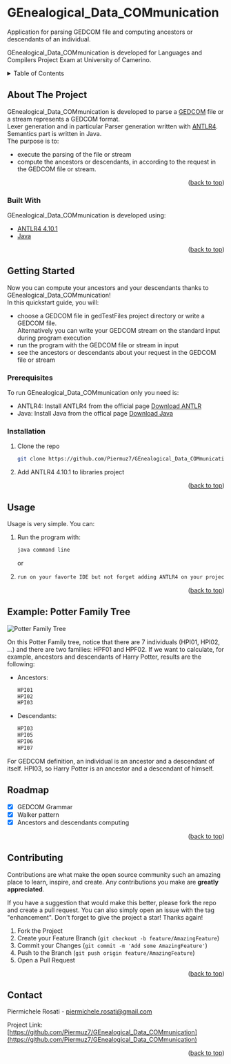 # GEnealogical_Data_COMmunication

<div id="top"></div>
Application for parsing GEDCOM file and computing ancestors or descendants of an individual.

GEnealogical_Data_COMmunication is developed for Languages and Compilers Project Exam at University of Camerino.
<!-- TABLE OF CONTENTS -->
<details>
  <summary>Table of Contents</summary>
  <ol>
    <li>
      <a href="#about-the-project">About The Project</a>
      <ul>
        <li><a href="#built-with">Built With</a></li>
      </ul>
    </li>
    <li>
      <a href="#getting-started">Getting Started</a>
      <ul>
        <li><a href="#prerequisites">Prerequisites</a></li>
        <li><a href="#installation">Installation</a></li>
      </ul>
    </li>
    <li><a href="#usage">Usage</a></li>
    <li><a href="#roadmap">Roadmap</a></li>
    <li><a href="#contributing">Contributing</a></li>
  </ol>
</details>



<!-- ABOUT THE PROJECT -->
## About The Project
GEnealogical_Data_COMmunication is developed to parse a [GEDCOM](https://en.wikipedia.org/wiki/GEDCOM) file or a stream represents a GEDCOM format.
<br>Lexer generation and in particular Parser generation written with [ANTLR4](https://www.antlr.org/).
<br> Semantics part is written in Java.
<br>The purpose is to:
* execute the parsing of the file or stream
* compute the ancestors or descendants, in according to the request in the GEDCOM file or stream.

<p align="right">(<a href="#top">back to top</a>)</p>



### Built With

GEnealogical_Data_COMmunication is developed using:

* [ANTLR4 4.10.1](https://www.antlr.org/) 
* [Java](https://www.java.com/)

<p align="right">(<a href="#top">back to top</a>)</p>



<!-- GETTING STARTED -->
## Getting Started
Now you can compute your ancestors and your descendants thanks to  GEnealogical_Data_COMmunication!
<br>In this quickstart guide, you will:
* choose a GEDCOM file in gedTestFiles project directory or write a GEDCOM file.<br>Alternatively you can write your GEDCOM stream on the standard input during program execution
* run the program with the GEDCOM file or stream in input
* see the ancestors or descendants about your request in the GEDCOM file or stream

### Prerequisites

To run GEnealogical_Data_COMmunication only you need is:
* ANTLR4:
 Install ANTLR4 from the official page [Download ANTLR](https://www.antlr.org/download.html)
* Java: Install Java from the offical page [Download Java](https://www.java.com/download/)

### Installation

1. Clone the repo
   ```sh
   git clone https://github.com/Piermuz7/GEnealogical_Data_COMmunication.git
   ```
   
2. Add ANTLR4 4.10.1 to libraries project

<p align="right">(<a href="#top">back to top</a>)</p>



<!-- USAGE EXAMPLES -->
## Usage
Usage is very simple. You can:
1. Run the program with:
    ```sh
   java command line
   ```
   or
2. ```sh
   run on your favorte IDE but not forget adding ANTLR4 on your project libraries!

<p align="right">(<a href="#top">back to top</a>)</p>

## Example: Potter Family Tree

![Potter Family Tree](https://github.com/Piermuz7/GEnealogical_Data_COMmunication/blob/master/img/Potter_family_tree.png)

On this Potter Family tree, notice that there are 7 individuals (HPI01, HPI02, ...) and there are two families: HPF01 and HPF02.
If we want to calculate, for example, ancestors and descendants of Harry Potter, results are the following: 

* Ancestors:
    ```sh
   HPI01
   HPI02
   HPI03
   ```
* Descendants:
    ```sh
   HPI03
   HPI05
   HPI06
   HPI07
   ```
For GEDCOM definition, an individual is an ancestor and a descendant of itself.
HPI03, so Harry Potter is an ancestor and a descendant of himself.

<!-- ROADMAP -->
## Roadmap

- [x] GEDCOM Grammar
- [X] Walker pattern
- [X] Ancestors and descendants computing

<p align="right">(<a href="#top">back to top</a>)</p>



<!-- CONTRIBUTING -->
## Contributing

Contributions are what make the open source community such an amazing place to learn, inspire, and create. Any contributions you make are **greatly appreciated**.

If you have a suggestion that would make this better, please fork the repo and create a pull request. You can also simply open an issue with the tag "enhancement".
Don't forget to give the project a star! Thanks again!

1. Fork the Project
2. Create your Feature Branch (`git checkout -b feature/AmazingFeature`)
3. Commit your Changes (`git commit -m 'Add some AmazingFeature'`)
4. Push to the Branch (`git push origin feature/AmazingFeature`)
5. Open a Pull Request

<p align="right">(<a href="#top">back to top</a>)</p>

<!-- CONTACT -->
## Contact

Piermichele Rosati - piermichele.rosati@gmail.com

Project Link: [https://github.com/Piermuz7/GEnealogical_Data_COMmunication](https://github.com/Piermuz7/GEnealogical_Data_COMmunication)

<p align="right">(<a href="#top">back to top</a>)</p>
